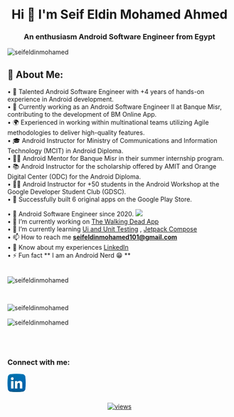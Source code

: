 <h1 align="center">Hi 👋 I'm Seif Eldin Mohamed Ahmed</h1>
<h3 align="center">An enthusiasm Android Software Engineer from Egypt</h3>

<p align="left"> <img src="https://komarev.com/ghpvc/?username=seifeldinmohamed&label=Profile%20views&color=0e75b6&style=flat" alt="seifeldinmohamed" /> </p>

## 🤵 About Me:
• 🎯 Talented Android Software Engineer with +4 years of hands-on experience in Android development.<br>
• 💼 Currently working as an Android Software Engineer II at Banque Misr, contributing to the development of BM Online App.<br>
• 🌍 Experienced in working within multinational teams utilizing Agile methodologies to deliver high-quality features.<br>
• 🎓 Android Instructor for Ministry of Communications and Information Technology (MCIT) in Android Diploma.<br>
• 👨‍🏫 Android Mentor for Banque Misr in their summer internship program.<br>
• 📚 Android Instructor for the scholarship offered by AMIT and Orange Digital Center (ODC) for the Android Diploma.<br>
• 👩‍💻 Android Instructor for +50 students in the Android Workshop at the Google Developer Student Club (GDSC).<br>
• 📱 Successfully built 6 original apps on the Google Play Store.<be>

• 🏦 Android Software Engineer since 2020.
      <img src="https://media.giphy.com/media/WUlplcMpOCEmTGBtBW/giphy.gif" width="30"> <br>
• 🔭 I’m currently working on [The Walking Dead App](https://github.com/SeifEldinMohamed/The-Walking-Dead-App)<br>
• 🌱 I’m currently learning [Ui and Unit Testing]() , [Jetpack Compose](https://developer.android.com/jetpack/compose?gclid=Cj0KCQjwjbyYBhCdARIsAArC6LL3Ohqdc0S55oanUq9jwmPZ6W9OCoT4C-74quFi58KPtwe1tSvfRNUaAqjKEALw_wcB&gclsrc=aw.ds)<br>
• 📫 How to reach me **seifeldinmohamed101@gmail.com**<br>
• 📄 Know about my experiences [LinkedIn](https://www.linkedin.com/in/seif-mohamed-a6b1941b2/)<br>
• ⚡ Fun fact ** I am an Android Nerd 😁 **
<br></br>

<p><img align="center" src="https://github-readme-streak-stats.herokuapp.com/?user=seifeldinmohamed&" alt="seifeldinmohamed" /></p>

<br>
<p>&nbsp;<img align="left" src="https://github-readme-stats.vercel.app/api?username=seifeldinmohamed&show_icons=true&locale=en" alt="seifeldinmohamed" /></p>
<p><img align="center" src="https://github-readme-stats.vercel.app/api/top-langs?username=seifeldinmohamed&show_icons=true&locale=en&layout=compact" alt="seifeldinmohamed" /></p>

<br></br>

<h3 align="left">Connect with me:</h3>

<a href="https://www.linkedin.com/in/seif-mohamed-a6b1941b2/">
  <img align="left" alt="Seif Eldin Mohamed  | LinkedIn " width="41px" src="https://github.com/alfayedoficial/alfayedoficial/blob/master/006-linkedin.png?raw=true" />
</a>

<br></br><br>
<!-- Resume Download section -->

<p align='center'>
      <a href="https://github.com/SeifEldinMohamed/SeifEldinMohamed/blob/main/Seif_Eldin%20Mohamed%20Ahmed_Resume_01-08-2022.pdf
"><img src="https://custom-icon-badges.herokuapp.com/badge/-download%20resume-EC1C24?style=for-the-badge&logo=Adobe%20Acrobat%20Reader&logoColor=white" alt="views" title="Download my latest resume" alt="resume"></a>
</p>





